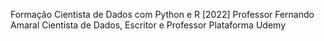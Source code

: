  
Formação Cientista de Dados com Python e R [2022]
Professor Fernando Amaral
Cientista de Dados, Escritor e Professor
Plataforma Udemy
